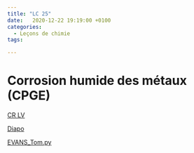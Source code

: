 ```yaml
---
title: "LC 25"
date:   2020-12-22 19:19:00 +0100
categories:
  - Leçons de chimie
tags:

---
```

# Corrosion humide des métaux (CPGE)

[CR LV](/assets/pdf/LC25.pdf)

<object class="pdf fitvidsignore" data="/assets/pdf/LC25.pdf" type="application/pdf"></object>

<a href="/assets/pptx/LC25.pptx" download>Diapo</a>

<a href="/assets/python/EVANS_Tom.py" download>EVANS_Tom.py</a>
